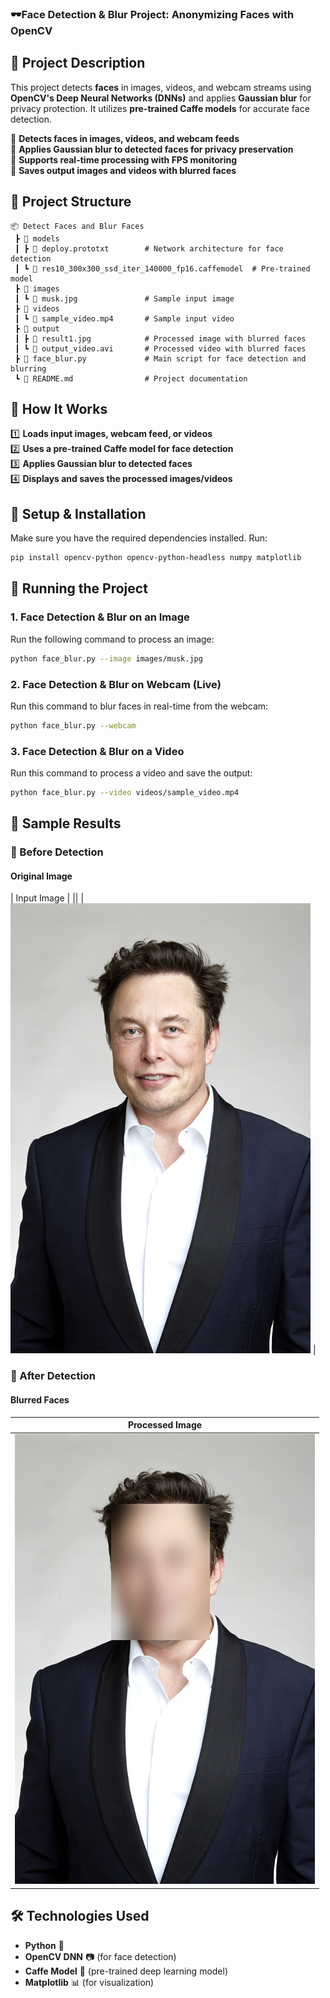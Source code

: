 ### **🕶Face Detection & Blur Project: Anonymizing Faces with OpenCV**  



## **📌 Project Description**  
This project detects **faces** in images, videos, and webcam streams using **OpenCV's Deep Neural Networks (DNNs)** and applies **Gaussian blur** for privacy protection. It utilizes **pre-trained Caffe models** for accurate face detection.

🔹 **Detects faces in images, videos, and webcam feeds**  
🔹 **Applies Gaussian blur to detected faces for privacy preservation**  
🔹 **Supports real-time processing with FPS monitoring**  
🔹 **Saves output images and videos with blurred faces**  



## **📂 Project Structure**
```
📦 Detect Faces and Blur Faces
 ┣ 📂 models
 ┃ ┣ 📄 deploy.prototxt        # Network architecture for face detection
 ┃ ┗ 📄 res10_300x300_ssd_iter_140000_fp16.caffemodel  # Pre-trained model
 ┣ 📂 images
 ┃ ┗ 📄 musk.jpg               # Sample input image
 ┣ 📂 videos
 ┃ ┗ 📄 sample_video.mp4       # Sample input video
 ┣ 📂 output
 ┃ ┣ 📄 result1.jpg            # Processed image with blurred faces
 ┃ ┗ 📄 output_video.avi       # Processed video with blurred faces
 ┣ 📄 face_blur.py             # Main script for face detection and blurring
 ┗ 📄 README.md                # Project documentation
```



## **📌 How It Works**
1️⃣ **Loads input images, webcam feed, or videos**  
2️⃣ **Uses a pre-trained Caffe model for face detection**  
3️⃣ **Applies Gaussian blur to detected faces**  
4️⃣ **Displays and saves the processed images/videos**  



## **📌 Setup & Installation**
Make sure you have the required dependencies installed. Run:

```sh
pip install opencv-python opencv-python-headless numpy matplotlib
```



## **📌 Running the Project**
### **1. Face Detection & Blur on an Image**
Run the following command to process an image:

```sh
python face_blur.py --image images/musk.jpg
```



### **2. Face Detection & Blur on Webcam (Live)**
Run this command to blur faces in real-time from the webcam:

```sh
python face_blur.py --webcam
```



### **3. Face Detection & Blur on a Video**
Run this command to process a video and save the output:

```sh
python face_blur.py --video videos/sample_video.mp4
```



## **📸 Sample Results**

### **🔹 Before Detection**
#### **Original Image**
| Input Image |
||
| ![Original Image](images/musk.jpg) |



### **🔹 After Detection**
#### **Blurred Faces**
| Processed Image |
|-|
| ![Blurred Image](output/result1.jpg) |



## **🛠 Technologies Used**
- **Python** 🐍  
- **OpenCV DNN** 📷 (for face detection)  
- **Caffe Model** 🤖 (pre-trained deep learning model)  
- **Matplotlib** 📊 (for visualization)  

